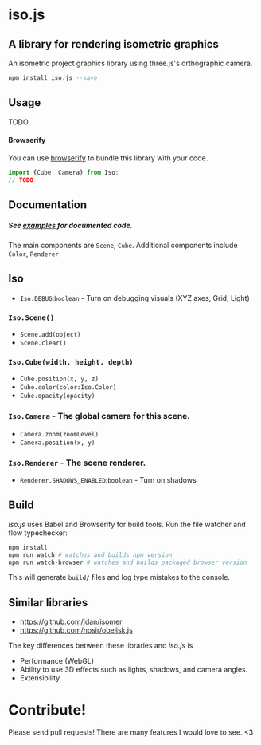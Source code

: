 # iso.js
## A library for rendering isometric graphics

An isometric project graphics library using three.js's orthographic camera.

```hs
npm install iso.js --save
```

## Usage

TODO

#### Browserify

You can use [browserify](http://browserify.org/) to bundle this library with your code.

```js
import {Cube, Camera} from Iso;
// TODO
```

## Documentation

##### See [examples](examples/) for documented code.

The main components are `Scene`, `Cube`.
Additional components include `Color`, `Renderer`

## Iso
- `Iso.DEBUG`:`boolean` - Turn on debugging visuals (XYZ axes, Grid, Light)

### `Iso.Scene()`
- `Scene.add(object)`
- `Scene.clear()`

### `Iso.Cube(width, height, depth)`
- `Cube.position(x, y, z)`
- `Cube.color(color:Iso.Color)`
- `Cube.opacity(opacity)`

### `Iso.Camera` - The global camera for this scene.
- `Camera.zoom(zoomLevel)`
- `Camera.position(x, y)`

### `Iso.Renderer` - The scene renderer.
- `Renderer.SHADOWS_ENABLED`:`boolean` - Turn on shadows

## Build

*iso.js* uses Babel and Browserify for build tools. Run the file watcher and flow typechecker:

```sh
npm install
npm run watch # watches and builds npm version
npm run watch-browser # watches and builds packaged browser version
```

This will generate `build/` files and log type mistakes to the console. 

## Similar libraries
- https://github.com/jdan/isomer
- https://github.com/nosir/obelisk.js

The key differences between these libraries and *iso.js* is
- Performance (WebGL)
- Ability to use 3D effects such as lights, shadows, and camera angles.
- Extensibility

# Contribute!

Please send pull requests! There are many features I would love to see. <3
